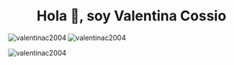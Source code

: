 <h1 align="center">Hola 👋, soy Valentina Cossio</h1>


<p><img align="left" src="https://github-readme-stats.vercel.app/api/top-langs?username=valentinac2004&show_icons=true&locale=en&layout=compact" alt="valentinac2004" /> </p>

<p> <img align="center" src="https://github-readme-stats.vercel.app/api?username=valentinac2004&show_icons=true&locale=en" alt="valentinac2004" /> </p>

<p><img align="center" src="https://github-readme-streak-stats.herokuapp.com/?user=valentinac2004&" alt="valentinac2004" /></p>
